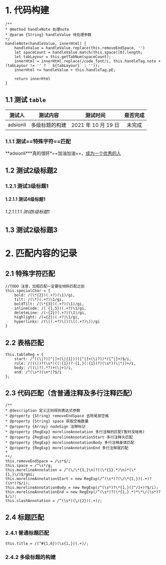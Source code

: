 # 1. 代码构建

```
/**
* @method handleNote 处理note
* @param {String} handleValue 待处理参数
*/
handleNote(handleValue, innerHtml) {
    handleValue = handleValue.replace(this.removeEndSpace, '')
    let spaceCount = handleValue.match(this.space)[0].length;
    let tabLayour = this.getTabNum(spaceCount);
    innerHtml = innerHtml.replace(/code_font/i, this.handleTag.note + (tabLayour != '' ? ` ${tabLayour}` : ''));
    innerHtml += handleValue + this.handleTag.pE;

    return innerHtml
}
```

## 1.1 测试 `table`

|  测试人  |    测试内容    |      测试时间       | 是否完成 |
| :------: | :------------: | :-----------------: | :------: |
| adsionli | 多级标题的构建 | 2021 年 10 月 19 日 |  未完成  |

### 1.1.1 测试==特殊字符==匹配

**adsionli\***真的很肝\*==加油加油==，<u>成为一个优秀的人</u>

## 1.2 测试2级标题2

### 1.2.1 测试3级标题1

#### 1.2.1.1 测试4级标题1

###### 1.2.1.1.1.1 测试6级标题1

## 1.3 测试2级标题3

# 2. 匹配内容的记录

## 2.1 特殊字符匹配

```
//TODO 注意，加粗匹配一定要在倾斜匹配之前
this.specialChar = {
    bold: /(\*{2})(.+?)(\1)/gi,
    tilt: /(\*)(.+?)\1/gi,
    boldTilt: /(\*{3})(.+?)(\1)/gi,
    inlineCode: /(`{1,5})(.+?)\1/gi,
    deleteLine: /(~{2})(.+?)(\1)/gi,
    highlight: /(={2})(.+?)\1/gi,
    hyperlinks: /(\[(.+?)\])(\((.+?)\))/gi
}
```

## 2.2 表格匹配

```
this.tableReg = {
    start: /^((\|?)[^|]+(\|{1}))([^|]+(\|?))*([^|]+)$/i,
    rule: /((\|)?(\s*)((:{1})?-{1,}(:{1})?)(\s*)(\|*))+/i,
    body: /((\|?).*?)+(\|+)/i,
    end: /^(\s*)(\n*)?$/i
};
```

## 2.3 代码匹配（含普通注释及多行注释匹配）
```
/**
* @description 定义正则规则表达式参数
* @property {String} removeEndSpace 去除尾部空格
* @property {String} space 获取空格数量
* @property {Array} nodeSign 注释标记
* @property {RegExp} morelineAnnotation 多行注释的匹配(暂时没啥用)
* @property {RegExp} morelineAnnotationStart 多行注释头匹配
* @property {RegExp} morelineAnnotationBody 多行注释身体匹配
* @property {RegExp} morelineAnnotationEnd 多行注释尾匹配
*
**/
this.removeEndSpace = /\s*$/;
this.space = /^\s*/g;
this.morelineAnnotation = /^(\/\*{1,}\n)?((\*{1}.*)\n)*(\*{1,}\/)$/gmi;
this.morelineAnnotationStart = new RegExp(/^(\s*)?(\/\*{1,})(.+)?(\n*)?$/i);
this.morelineAnnotationBody = new RegExp(/^(\s*)?\*{1,}([^/]+)?$/i);
this.morelineAnnotationEnd = new RegExp(/^(\s*)?(\*{1,}.*)*\*\/(\s*)?$/i);
this.slashAnnotation = /^(\s*)(\/{2})(.+)/;
```

## 2.4 标题匹配
### 2.4.1 普通标题匹配
```
this.title = /(^#{1,6})(\s{1,})(.+)/;
```
### 2.4.2 多级标题的构建